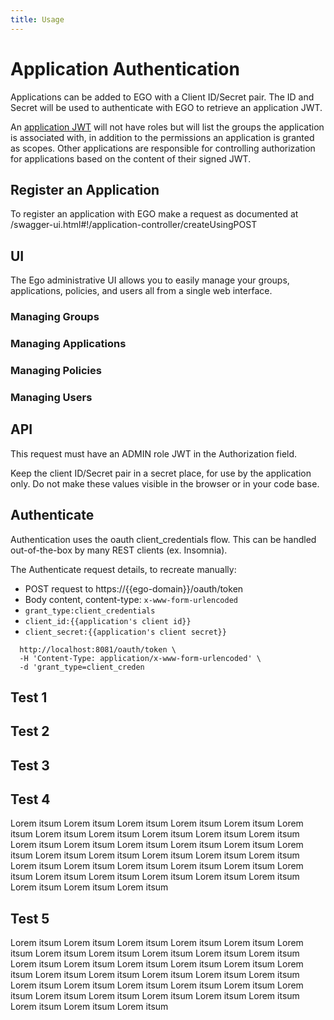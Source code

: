 ```yaml
---
title: Usage
---
```


# Application Authentication

Applications can be added to EGO with a Client ID/Secret pair. The ID and Secret will be used to authenticate with EGO to retrieve an application JWT.

An [application JWT](/documentation/ego/getting-started/tokens#application-jwt) will not have roles but will list the groups the application is associated with, in addition to the permissions an application is granted as scopes. Other applications are responsible for controlling authorization for applications based on the content of their signed JWT.

## Register an Application
To register an application with EGO make a request as documented at /swagger-ui.html#!/application-controller/createUsingPOST

## UI

The Ego administrative UI allows you to easily manage your groups, applications, policies, and users all from a single web interface.

### Managing Groups



### Managing Applications

### Managing Policies

### Managing Users

## API

This request must have an ADMIN role JWT in the Authorization field.

Keep the client ID/Secret pair in a secret place, for use by the application only. Do not make these values visible in the browser or in your code base.

## Authenticate
Authentication uses the oauth client_credentials flow. This can be handled out-of-the-box by many REST clients (ex. Insomnia).

The Authenticate request details, to recreate manually:

- POST request to https://{{ego-domain}}/oauth/token
- Body content, content-type: `x-www-form-urlencoded`
- `grant_type:client_credentials`
- `client_id:{{application's client id}}`
- `client_secret:{{application's client secret}}`

```curl 
  http://localhost:8081/oauth/token \
  -H 'Content-Type: application/x-www-form-urlencoded' \
  -d 'grant_type=client_creden
```

## Test 1

## Test 2

## Test 3

## Test 4

Lorem itsum
Lorem itsum
Lorem itsum
Lorem itsum
Lorem itsum
Lorem itsum
Lorem itsum
Lorem itsum
Lorem itsum
Lorem itsum
Lorem itsum
Lorem itsum
Lorem itsum
Lorem itsum
Lorem itsum
Lorem itsum
Lorem itsum
Lorem itsum
Lorem itsum
Lorem itsum
Lorem itsum
Lorem itsum
Lorem itsum
Lorem itsum
Lorem itsum
Lorem itsum
Lorem itsum
Lorem itsum
Lorem itsum
Lorem itsum
Lorem itsum
Lorem itsum
Lorem itsum
Lorem itsum
Lorem itsum
Lorem itsum

## Test 5

Lorem itsum
Lorem itsum
Lorem itsum
Lorem itsum
Lorem itsum
Lorem itsum
Lorem itsum
Lorem itsum
Lorem itsum
Lorem itsum
Lorem itsum
Lorem itsum
Lorem itsum
Lorem itsum
Lorem itsum
Lorem itsum
Lorem itsum
Lorem itsum
Lorem itsum
Lorem itsum
Lorem itsum
Lorem itsum
Lorem itsum
Lorem itsum
Lorem itsum
Lorem itsum
Lorem itsum
Lorem itsum
Lorem itsum
Lorem itsum
Lorem itsum
Lorem itsum
Lorem itsum
Lorem itsum
Lorem itsum
Lorem itsum
